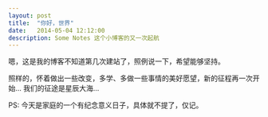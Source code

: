 ```yaml
---
layout: post
title:  "你好，世界"
date:   2014-05-04 12:12:00
description: Some Notes 这个小博客的又一次起航
---
```

嗯，这是我的博客不知道第几次建站了，照例说一下，希望能够坚持。

照样的，怀着做出一些改变，多学、多做一些事情的美好愿望，新的征程再一次开始... 我们的征途是星辰大海...

PS: 今天是家庭的一个有纪念意义日子，具体就不提了，仅记。